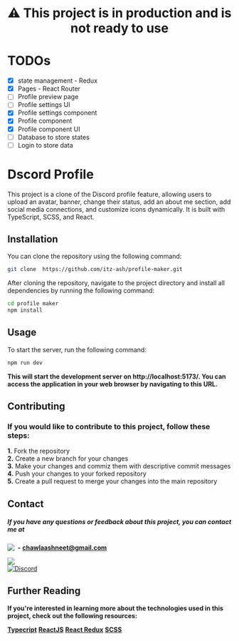 <h1  align="center" id="warning" >⚠️ This project is in production and is not ready to use</h1>

<h1> TODOs</h1>

- [x] state management - Redux
- [x] Pages - React Router
- [ ] Profile preview page
- [ ] Profile settings UI
- [x] Profile settings component
- [x] Profile component
- [x] Profile component UI
- [ ] Database to store states
- [ ] Login to store data

# Dscord Profile

This project is a clone of the Discord profile feature, allowing users to upload an avatar, banner, change their status, add an about me section, add social media connections, and customize icons dynamically. It is built with TypeScript, SCSS, and React.

## Installation

You can clone the repository using the following command:

```bash
git clone  https://github.com/itz-ash/profile-maker.git
```

After cloning the repository, navigate to the project directory and install all dependencies by running the following command:

```bash
cd profile maker
npm install
```

## Usage

To start the server, run the following command:

```bash
npm run dev
```

**This will start the development server on http://localhost:5173/. You can access the application in your web browser by navigating to this URL.**

## Contributing

### If you would like to contribute to this project, follow these steps:

**1.** Fork the repository <br>
**2.** Create a new branch for your changes<br>
**3.** Make your changes and commiz them with descriptive commit messages<br>
**4.** Push your changes to your forked repository<br>
**5.** Create a pull request to merge your changes into the main repository<br>

## Contact

##### If you have any questions or feedback about this project, you can contact me at

<a alt="gmail" href="https://chawlaashneet@gmail.com">
<img align="left" src="https://img.shields.io/badge/Gmail-D14836?style=for-the-badge&logo=gmail&logoColor=white"/>
</a>

&nbsp;**-** **chawlaashneet@gmail.com**

<a  alt="twitter" href="https://twitter.com/chawla-ashneet">
<img src="https://img.shields.io/badge/Twitter-1DA1F2?style=for-the-badge&logo=twitter&logoColor=white"/>
</a>

<br/>

<a href="https://discord.com/users/766374379600347157">
  <img alt="Discord" src="https://img.shields.io/badge/Discord-7289DA?style=for-the-badge&logo=discord&logoColor=white" />
</a>

## Further Reading

**If you're interested in learning more about the technologies used in this project, check out the following resources:**

**[Typecript](https://www.typescriptlang.org/)**
**[ReactJS](https://reactjs.org/)**
**[React Redux](https://redux.js.org/)**
**[SCSS](https://sass-lang.com/)**
